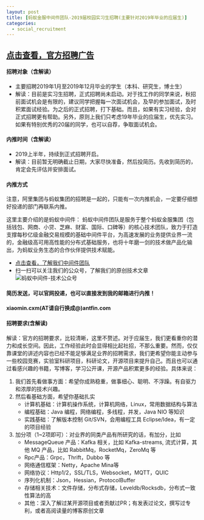 ```yaml
---
layout: post
title: [蚂蚁金服中间件团队-2019届校园实习生招聘(主要针对2019年毕业的应届生)]
categories:
  - social_recruitment
---
```


## [点击查看，官方招聘广告](https://mp.weixin.qq.com/s/POVcddU0EwIwdxFrOMVKGA)

#### 招聘对象（含解读）
* 主要招聘2019年1月至2019年12月毕业的学生（本科、研究生，博士生）
* 解读：目前是实习生招聘，正式招聘尚未启动。对于找工作的同学来说，秋招前面试机会是有限的，建议同学把握每一次面试机会，及早的参加面试，及时积累面试经验。为之后的正式招聘，打下基础。而且，如果有实习经验，会对正式招聘更有帮助。另外，原则上我们只考虑19年毕业的应届生，优先实习。如果有特别优秀的20届的同学，也可以自荐，争取面试机会。

#### 内推时间（含解读）
* 2019上半年，持续到正式招聘开启。
* 解读：目前暂无明确截止日期，大家尽快准备，然后投简历。先收到简历的，肯定会先评估并安排面试。

#### 内推方式
注意，阿里集团与蚂蚁集团的招聘是一起的，只能有一次内推机会，一定要仔细想好投递的部门再联系内推。

这里主要介绍的是蚂蚁中间件：
蚂蚁中间件团队是服务于整个蚂蚁金服集团（包括钱包、网商、小贷、芝麻、财富、国际、口碑等）的核心技术团队，致力于打造支撑每秒亿级金融交易规模的基础中间件平台，为高速发展的业务提供业界一流的，金融级高可用高性能的分布式基础服务，也将十年磨一剑的技术做产品化输出，为蚂蚁业务生态的合作伙伴提供技术赋能。

* [点击查看，了解我们中间件团队](https://mp.weixin.qq.com/s?__biz=MzUzMzU5Mjc1Nw==&mid=2247483718&idx=2&sn=25f44f4ea05cbedd535df18006cdd6c7&chksm=faa0ee9ccdd7678ab0bab339fbaacb7ffe529c9b04f7a64beac6bb2e1c4c9bd2e9015a2342d3&scene=38#wechat_redirect)
* 扫一扫可以关注我们的公众号，了解我们的原创技术文章    
![蚂蚁中间件-技术公众号]({{site.iLotus.asset_pic_url}}20180301214124.png)
#### 简历发送，可以官网投递，也可以直接发到我的邮箱进行内推！
#### xiaomin.cxm(AT请自行换成@)antfin.com

#### 招聘要求(含解读)
解读：官方的招聘要求，比较清晰，这里不赘述。对于应届生，我们更看重你的潜力和成长空间。因此，工作经验此时会显得相比起社招，不那么重要。然而，仅仅靠课堂的讲述内容也已经不能足够满足业界的招聘需求，我们更希望你能主动参与一些校园竞赛，实验室科研项目，科研论文，开源项目来提升自己。而且也可以通过看感兴趣的书籍，写博客，学习公开课，开源产品积累更多的经验。具体来说：

1. 我们首先看做事方面：希望你成熟稳重，做事细心、聪明、不浮躁。有自驱力和浓厚的技术兴趣。
2. 然后看基础方面，希望你基础扎实
   * 计算机基础：计算机操作系统，计算机网络，Linux，常用数据结构与算法
   * 编程基础：Java 编程，网络编程，多线程，并发，Java NIO 等知识
   * 实践基础：了解版本控制 Git/SVN，会用编程工具 Eclipse/Idea，有一定的项目经验
3. 加分项（1~2项即可）：对业界的同类产品有所研究的话，有加分，比如
   * MessageQueue 产品：Kafka 相关，比如 Kafka-streams, 流式计算，其他 MQ 产品，比如 RabbitMq，RocketMq，ZeroMq 等
   * Rpc产品：Grpc，Thrift，Dubbo 等
   * 网络通信框架：Netty，Apache Mina等
   * 网络协议：Http1/2，SSL/TLS，Websocket，MQTT，QUIC
   * 序列化机制：Json，Hessian，ProtocolBuffer
   * 存储相关技术：文件存储，分布式存储，Leveldb/Rocksdb，分布式一致性算法的高
   * 其他：深入了解过某开源项目或者贡献过PR；有发表过论文，撰写过专利，或者高阅读量的博客原创文章


